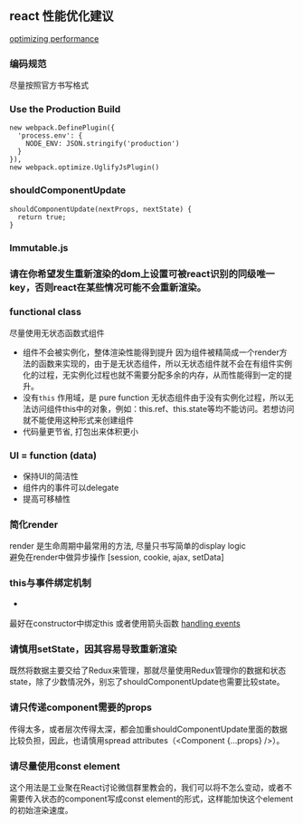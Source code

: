 ## react 性能优化建议 

[optimizing performance][optimizing-performance]

### 编码规范

尽量按照官方书写格式

### Use the Production Build

```
new webpack.DefinePlugin({
  'process.env': {
    NODE_ENV: JSON.stringify('production')
  }
}),
new webpack.optimize.UglifyJsPlugin()
```
### shouldComponentUpdate 

```
shouldComponentUpdate(nextProps, nextState) {
  return true;
}
```

### Immutable.js

### 请在你希望发生重新渲染的dom上设置可被react识别的同级唯一key，否则react在某些情况可能不会重新渲染。 

### functional class

尽量使用无状态函数式组件

* 组件不会被实例化，整体渲染性能得到提升
  因为组件被精简成一个render方法的函数来实现的，由于是无状态组件，所以无状态组件就不会在有组件实例化的过程，无实例化过程也就不需要分配多余的内存，从而性能得到一定的提升。
* 没有`this` 作用域，是 pure function
  无状态组件由于没有实例化过程，所以无法访问组件this中的对象，例如：this.ref、this.state等均不能访问。若想访问就不能使用这种形式来创建组件
* 代码量更节省, 打包出来体积更小

### UI = function (data)

* 保持UI的简洁性
* 组件内的事件可以delegate 
* 提高可移植性

### 简化render

render 是生命周期中最常用的方法, 尽量只书写简单的display logic  
避免在render中做异步操作 [session, cookie, ajax, setData]

### this与事件绑定机制

* <div onClick={this.handleClick.bind(this)}/></div>

最好在constructor中绑定this
或者使用箭头函数
[handling events][handling-events]

###  请慎用setState，因其容易导致重新渲染

既然将数据主要交给了Redux来管理，那就尽量使用Redux管理你的数据和状态state，除了少数情况外，别忘了shouldComponentUpdate也需要比较state。 

### 请只传递component需要的props

传得太多，或者层次传得太深，都会加重shouldComponentUpdate里面的数据比较负担，因此，也请慎用spread attributes（<Component {…props} />）。 


### 请尽量使用const element

这个用法是工业聚在React讨论微信群里教会的，我们可以将不怎么变动，或者不需要传入状态的component写成const element的形式，这样能加快这个element的初始渲染速度。 




[handling-events]:https://facebook.github.io/react/docs/handling-events.html
[optimizing-performance]:https://facebook.github.io/react/docs/optimizing-performance.html